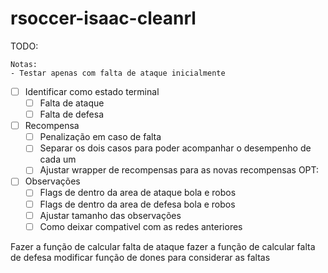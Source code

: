 # rsoccer-isaac-cleanrl

TODO:

    Notas:
    - Testar apenas com falta de ataque inicialmente

- [ ] Identificar como estado terminal
    - [ ] Falta de ataque
    - [ ] Falta de defesa
- [ ] Recompensa
    - [ ] Penalização em caso de falta
    - [ ] Separar os dois casos para poder acompanhar o desempenho de cada um
    - [ ] Ajustar wrapper de recompensas para as novas recompensas
OPT:
- [ ] Observações
    - [ ] Flags de dentro da area de ataque bola e robos
    - [ ] Flags de dentro da area de defesa bola e robos
    - [ ] Ajustar tamanho das observações
    - [ ] Como deixar compativel com as redes anteriores

Fazer a função de calcular falta de ataque
fazer a função de calcular falta de defesa
modificar função de dones para considerar as faltas